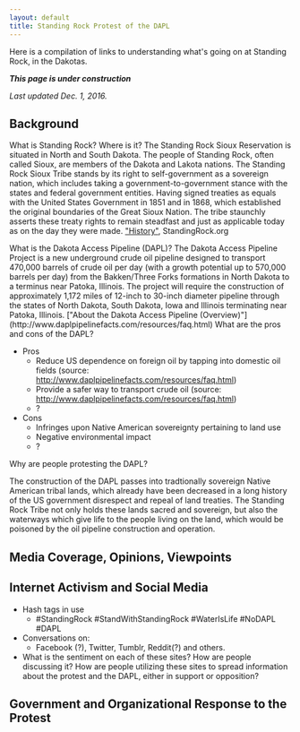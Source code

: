 ```yaml
---
layout: default
title: Standing Rock Protest of the DAPL
---
```


Here is a compilation of links to understanding what's going on at Standing Rock, in the Dakotas.

***This page is under construction***

<i>Last updated Dec. 1, 2016.</i>

<h2>Background</h2>

<span class="question">What is Standing Rock? Where is it?</span>
<span class="quote">
The Standing Rock Sioux Reservation is situated in North and South Dakota. The people of Standing Rock, often called Sioux, are members of the Dakota and Lakota nations. The Standing Rock Sioux Tribe stands by its right to self-government as a sovereign nation, which includes taking a government-to-government stance with the states and federal government entities. Having signed treaties as equals with the United States Government in 1851 and in 1868, which established the original boundaries of the Great Sioux Nation. The tribe staunchly asserts these treaty rights to remain steadfast and just as applicable today as on the day they were made.
</span>
<span class="source">
["History"]("http://standingrock.org/history/"), StandingRock.org
</span>

<span class="question">
What is the Dakota Access Pipeline (DAPL)?
</span>
<span class="quote">
The Dakota Access Pipeline Project is a new underground crude oil pipeline designed to transport 470,000 barrels of crude oil per day (with a growth potential up to 570,000 barrels per day) from the Bakken/Three Forks formations in North Dakota to a terminus near Patoka, Illinois. The project will require the construction of approximately 1,172 miles of 12-inch to 30-inch diameter pipeline through the states of North Dakota, South Dakota, Iowa and Illinois terminating near Patoka, Illinois.
</span>
<span class="source">
["About the Dakota Access Pipeline (Overview)"](http://www.daplpipelinefacts.com/resources/faq.html)
</span>

<span class="question">
What are the pros and cons of the DAPL?
</span>

* Pros
	* Reduce US dependence on foreign oil by tapping into domestic oil fields (source: http://www.daplpipelinefacts.com/resources/faq.html)
	* Provide a safer way to transport crude oil (source: http://www.daplpipelinefacts.com/resources/faq.html)
	* ?
* Cons
	* Infringes upon Native American sovereignty pertaining to land use
	* Negative environmental impact
	* ?

<span class="question">
Why are people protesting the DAPL?
</span>

The construction of the DAPL passes into tradtionally sovereign Native American tribal lands, which already have been decreased in a long history of the US government disrespect and repeal of land treaties. The Standing Rock Tribe not only holds these lands sacred and sovereign, but also the waterways which give life to the people living on the land, which would be poisoned by the oil pipeline construction and operation.

<h2>Media Coverage, Opinions, Viewpoints</h2>

<h2>Internet Activism and Social Media</h2>

* Hash tags in use
	* #StandingRock #StandWithStandingRock #WaterIsLife #NoDAPL #DAPL
* Conversations on:
	* Facebook (?), Twitter, Tumblr, Reddit(?) and others.
* What is the sentiment on each of these sites? How are people discussing it? How are people utilizing these sites to spread information about the protest and the DAPL, either in support or opposition?

<h2>Government and Organizational Response to the Protest</h2>

